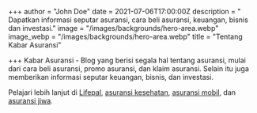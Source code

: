 +++
author = "John Doe"
date = 2021-07-06T17:00:00Z
description = " Dapatkan informasi seputar asuransi, cara beli asuransi, keuangan, bisnis dan investasi."
image = "/images/backgrounds/hero-area.webp"
image_webp = "/images/backgrounds/hero-area.webp"
title = "Tentang Kabar Asuransi"

+++
Kabar Asuransi - Blog yang berisi segala hal tentang asuransi, mulai dari cara beli asuransi, promo asuransi, dan klaim asuransi. Selain itu juga memberikan informasi seputar keuangan, bisnis, dan investasi.

Pelajari lebih lanjut di [Lifepal](https://lifepal.co.id/), [asuransi kesehatan](https://lifepal.co.id/asuransi/kesehatan/), [asuransi mobil](https://lifepal.co.id/asuransi/mobil/), dan [asuransi jiwa](https://lifepal.co.id/asuransi/jiwa/).
